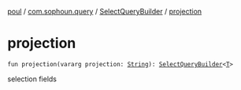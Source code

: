 [poul](../../index.md) / [com.sophoun.query](../index.md) / [SelectQueryBuilder](index.md) / [projection](./projection.md)

# projection

`fun projection(vararg projection: `[`String`](https://kotlinlang.org/api/latest/jvm/stdlib/kotlin/-string/index.html)`): `[`SelectQueryBuilder`](index.md)`<`[`T`](index.md#T)`>`

selection fields

